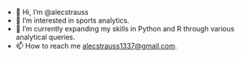 - 👋 Hi, I’m @alecstrauss
- 👀 I’m interested in sports analytics.
- 🌱 I’m currently expanding my skills in Python and R through various analytical queries.
- 📫 How to reach me alecstrauss1337@gmail.com.

<!---
alecstrauss/alecstrauss is a ✨ special ✨ repository because its `README.md` (this file) appears on your GitHub profile.
You can click the Preview link to take a look at your changes.
--->

